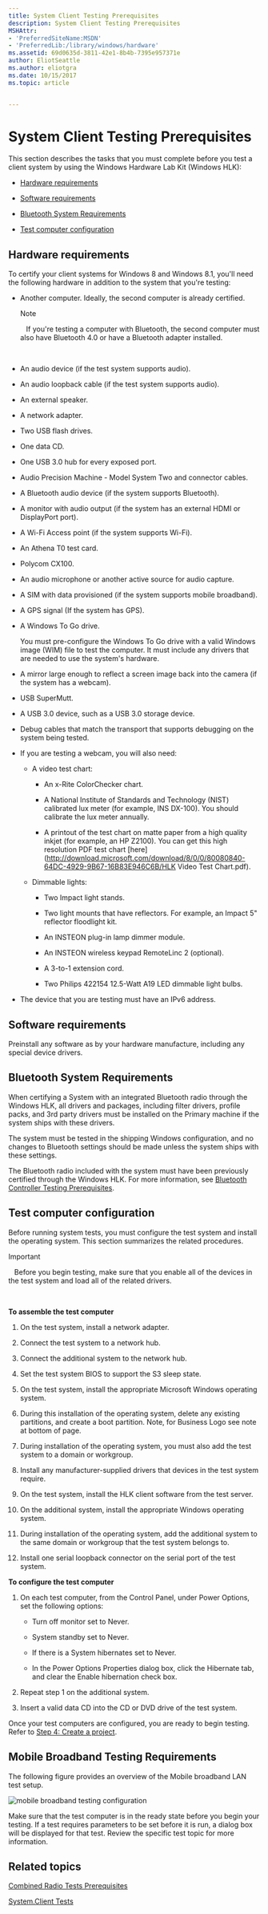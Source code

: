 ```yaml
---
title: System Client Testing Prerequisites
description: System Client Testing Prerequisites
MSHAttr:
- 'PreferredSiteName:MSDN'
- 'PreferredLib:/library/windows/hardware'
ms.assetid: 69d0635d-3811-42e1-8b4b-7395e957371e
author: EliotSeattle
ms.author: eliotgra
ms.date: 10/15/2017
ms.topic: article


---
```


# System Client Testing Prerequisites


This section describes the tasks that you must complete before you test a client system by using the Windows Hardware Lab Kit (Windows HLK):

-   [Hardware requirements](#bkmk-hck-client-hr)

-   [Software requirements](#bkmk-hck-client-sr)

-   [Bluetooth System Requirements](#bkmk-hck-client-br)

-   [Test computer configuration](#bkmk-hck-client-tc)

## <span id="BKMK_HCK_Client_hR"></span><span id="bkmk-hck-client-hr"></span><span id="BKMK_HCK_CLIENT_HR"></span>Hardware requirements


To certify your client systems for Windows 8 and Windows 8.1, you'll need the following hardware in addition to the system that you're testing:

-   Another computer. Ideally, the second computer is already certified.

    >[!NOTE]
    >  
    If you're testing a computer with Bluetooth, the second computer must also have Bluetooth 4.0 or have a Bluetooth adapter installed.

     

-   An audio device (if the test system supports audio).

-   An audio loopback cable (if the test system supports audio).

-   An external speaker.

-   A network adapter.

-   Two USB flash drives.

-   One data CD.

-   One USB 3.0 hub for every exposed port.

-   Audio Precision Machine - Model System Two and connector cables.

-   A Bluetooth audio device (if the system supports Bluetooth).

-   A monitor with audio output (if the system has an external HDMI or DisplayPort port).

-   A Wi-Fi Access point (if the system supports Wi-Fi).

-   An Athena T0 test card.

-   Polycom CX100.

-   An audio microphone or another active source for audio capture.

-   A SIM with data provisioned (if the system supports mobile broadband).

-   A GPS signal (If the system has GPS).

-   A Windows To Go drive.

    You must pre-configure the Windows To Go drive with a valid Windows image (WIM) file to test the computer. It must include any drivers that are needed to use the system's hardware.

-   A mirror large enough to reflect a screen image back into the camera (if the system has a webcam).

-   USB SuperMutt.

-   A USB 3.0 device, such as a USB 3.0 storage device.

-   Debug cables that match the transport that supports debugging on the system being tested.

-   If you are testing a webcam, you will also need:

    -   A video test chart:

        -   An x-Rite ColorChecker chart.

        -   A National Institute of Standards and Technology (NIST) calibrated lux meter (for example, INS DX-100). You should calibrate the lux meter annually.

        -   A printout of the test chart on matte paper from a high quality inkjet (for example, an HP Z2100). You can get this high resolution PDF test chart [here](http://download.microsoft.com/download/8/0/0/80080840-64DC-4929-9B67-16B83E946C6B/HLK Video Test Chart.pdf).

    -   Dimmable lights:

        -   Two Impact light stands.

        -   Two light mounts that have reflectors. For example, an Impact 5" reflector floodlight kit.

        -   An INSTEON plug-in lamp dimmer module.

        -   An INSTEON wireless keypad RemoteLinc 2 (optional).

        -   A 3-to-1 extension cord.

        -   Two Philips 422154 12.5-Watt A19 LED dimmable light bulbs.

-   The device that you are testing must have an IPv6 address.

## <span id="BKMK_HCK_Client_sR"></span><span id="bkmk-hck-client-sr"></span><span id="BKMK_HCK_CLIENT_SR"></span>Software requirements


Preinstall any software as by your hardware manufacture, including any special device drivers.

## <span id="BKMK_HCK_Client_bR"></span><span id="bkmk-hck-client-br"></span><span id="BKMK_HCK_CLIENT_BR"></span>Bluetooth System Requirements


When certifying a System with an integrated Bluetooth radio through the Windows HLK, all drivers and packages, including filter drivers, profile packs, and 3rd party drivers must be installed on the Primary machine if the system ships with these drivers.

The system must be tested in the shipping Windows configuration, and no changes to Bluetooth settings should be made unless the system ships with these settings.

The Bluetooth radio included with the system must have been previously certified through the Windows HLK. For more information, see [Bluetooth Controller Testing Prerequisites](bluetooth-controller-testing-prerequisites.md).

## <span id="BKMK_HCK_Client_tC"></span><span id="bkmk-hck-client-tc"></span><span id="BKMK_HCK_CLIENT_TC"></span>Test computer configuration


Before running system tests, you must configure the test system and install the operating system. This section summarizes the related procedures.

>[!IMPORTANT]
>  
Before you begin testing, make sure that you enable all of the devices in the test system and load all of the related drivers.

 

**To assemble the test computer**

1.  On the test system, install a network adapter.

2.  Connect the test system to a network hub.

3.  Connect the additional system to the network hub.

4.  Set the test system BIOS to support the S3 sleep state.

5.  On the test system, install the appropriate Microsoft Windows operating system.

6.  During this installation of the operating system, delete any existing partitions, and create a boot partition. Note, for Business Logo see note at bottom of page.

7.  During installation of the operating system, you must also add the test system to a domain or workgroup.

8.  Install any manufacturer-supplied drivers that devices in the test system require.

9.  On the test system, install the HLK client software from the test server.

10. On the additional system, install the appropriate Windows operating system.

11. During installation of the operating system, add the additional system to the same domain or workgroup that the test system belongs to.

12. Install one serial loopback connector on the serial port of the test system.

**To configure the test computer**

1.  On each test computer, from the Control Panel, under Power Options, set the following options:

    -   Turn off monitor set to Never.

    -   System standby set to Never.

    -   If there is a System hibernates set to Never.

    -   In the Power Options Properties dialog box, click the Hibernate tab, and clear the Enable hibernation check box.

2.  Repeat step 1 on the additional system.

3.  Insert a valid data CD into the CD or DVD drive of the test system.

Once your test computers are configured, you are ready to begin testing. Refer to [Step 4: Create a project](..\getstarted\step-4-create-a-project.md).

## <span id="Mobile_Broadband_Testing_Requirements"></span><span id="mobile_broadband_testing_requirements"></span><span id="MOBILE_BROADBAND_TESTING_REQUIREMENTS"></span>Mobile Broadband Testing Requirements


The following figure provides an overview of the Mobile broadband LAN test setup.

![mobile broadband testing configuration](images/hck-winb-systemclient-mb-configuration.png)

Make sure that the test computer is in the ready state before you begin your testing. If a test requires parameters to be set before it is run, a dialog box will be displayed for that test. Review the specific test topic for more information.

## <span id="related_topics"></span>Related topics


[Combined Radio Tests Prerequisites](combined-radio-tests-prerequisites.md)

[System.Client Tests](system-client-tests.md)

 

 








